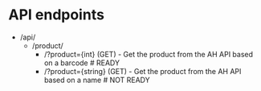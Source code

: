 # API endpoints

* /api/
    * /product/
        * /?product={int}    (GET) - Get the product from the AH API based on a barcode # READY
        * /?product={string} (GET) - Get the product from the AH API based on a name    # NOT READY